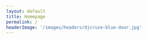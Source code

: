 ```yaml
---
layout: default
title: Homepage
permalink: /
headerImage: '/images/headers/djcruze-blue-door.jpg'
---
```

